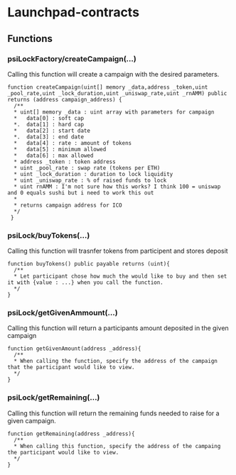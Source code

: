 # Launchpad-contracts

## Functions 

### psiLockFactory/createCampaign(...)
Calling this function will create a campaign with the desired parameters.

```solidity
function createCampaign(uint[] memory _data,address _token,uint _pool_rate,uint _lock_duration,uint _uniswap_rate,uint _rnAMM) public returns (address campaign_address) {
  /**
  * uint[] memory _data : uint array with parameters for campaign
  *   data[0] : soft cap
  *.  data[1] : hard cap
  *   data[2] : start date
  *.  data[3] : end date
  *   data[4] : rate : amount of tokens 
  *   data[5] : minimum allowed
  *   data[6] : max allowed
  * address _token : token address
  * uint _pool_rate : swap rate (tokens per ETH)
  * uint _lock_duration : duration to lock liquidity
  * uint _uniswap_rate : % of raised funds to lock 
  * uint rnAMM : I'm not sure how this works? I think 100 = uniswap and 0 equals sushi but i need to work this out
  *
  * returns campaign address for ICO
  */
 }

```

###  psiLock/buyTokens(...)
Calling this function will trasnfer tokens from participent and stores deposit

```solidity
function buyTokens() public payable returns (uint){
  /**
  * Let participant chose how much the would like to buy and then set it with {value : ...} when you call the function.
  */
}
```

### psiLock/getGivenAmmount(...)
Calling this function will return a participants amount deposited in the given campaign

```solidity
function getGivenAmount(address _address){
  /**
  * When calling the function, specify the address of the campaign that the participant would like to view.
  */
}
```

### psiLock/getRemaining(...)
Calling this function will return the remaining funds needed to raise for a given campaign.

```solidity
function getRemaining(address _address){
  /**
  * When calling this function, specify the address of the campaing the participant would like to view.
  */
}
```
